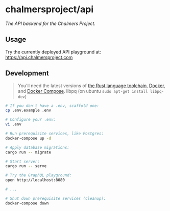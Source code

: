 # chalmersproject/api

_The API backend for the Chalmers Project._

## Usage

Try the currently deployed API playground at: https://api.chalmersproject.com

## Development

> You'll need the latest versions of
> [the Rust language toolchain](https://rustup.rs),
> [Docker](https://docs.docker.com/get-docker/), and
> [Docker Compose](https://docs.docker.com/compose/install/).
> libpq (on ubuntu ```sudo apt-get install libpq-dev```)

```bash
# If you don't have a .env, scaffold one:
cp .env.example .env

# Configure your .env:
vi .env

# Run prerequisite services, like Postgres:
docker-compose up -d

# Apply database migrations:
cargo run -- migrate

# Start server:
cargo run -- serve

# Try the GraphQL playground:
open http://localhost:8080

# ...

# Shut down prerequisite services (cleanup):
docker-compose down
```
